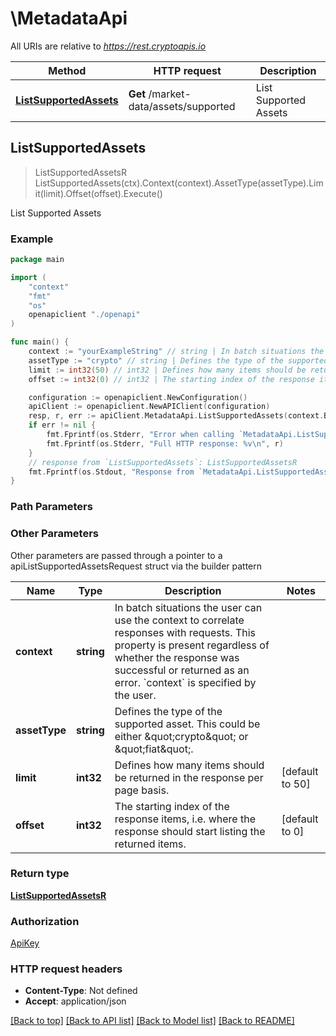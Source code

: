 # \MetadataApi

All URIs are relative to *https://rest.cryptoapis.io*

Method | HTTP request | Description
------------- | ------------- | -------------
[**ListSupportedAssets**](MetadataApi.md#ListSupportedAssets) | **Get** /market-data/assets/supported | List Supported Assets



## ListSupportedAssets

> ListSupportedAssetsR ListSupportedAssets(ctx).Context(context).AssetType(assetType).Limit(limit).Offset(offset).Execute()

List Supported Assets



### Example

```go
package main

import (
    "context"
    "fmt"
    "os"
    openapiclient "./openapi"
)

func main() {
    context := "yourExampleString" // string | In batch situations the user can use the context to correlate responses with requests. This property is present regardless of whether the response was successful or returned as an error. `context` is specified by the user. (optional)
    assetType := "crypto" // string | Defines the type of the supported asset. This could be either \"crypto\" or \"fiat\". (optional)
    limit := int32(50) // int32 | Defines how many items should be returned in the response per page basis. (optional) (default to 50)
    offset := int32(0) // int32 | The starting index of the response items, i.e. where the response should start listing the returned items. (optional) (default to 0)

    configuration := openapiclient.NewConfiguration()
    apiClient := openapiclient.NewAPIClient(configuration)
    resp, r, err := apiClient.MetadataApi.ListSupportedAssets(context.Background()).Context(context).AssetType(assetType).Limit(limit).Offset(offset).Execute()
    if err != nil {
        fmt.Fprintf(os.Stderr, "Error when calling `MetadataApi.ListSupportedAssets``: %v\n", err)
        fmt.Fprintf(os.Stderr, "Full HTTP response: %v\n", r)
    }
    // response from `ListSupportedAssets`: ListSupportedAssetsR
    fmt.Fprintf(os.Stdout, "Response from `MetadataApi.ListSupportedAssets`: %v\n", resp)
}
```

### Path Parameters



### Other Parameters

Other parameters are passed through a pointer to a apiListSupportedAssetsRequest struct via the builder pattern


Name | Type | Description  | Notes
------------- | ------------- | ------------- | -------------
 **context** | **string** | In batch situations the user can use the context to correlate responses with requests. This property is present regardless of whether the response was successful or returned as an error. &#x60;context&#x60; is specified by the user. | 
 **assetType** | **string** | Defines the type of the supported asset. This could be either \&quot;crypto\&quot; or \&quot;fiat\&quot;. | 
 **limit** | **int32** | Defines how many items should be returned in the response per page basis. | [default to 50]
 **offset** | **int32** | The starting index of the response items, i.e. where the response should start listing the returned items. | [default to 0]

### Return type

[**ListSupportedAssetsR**](ListSupportedAssetsR.md)

### Authorization

[ApiKey](../README.md#ApiKey)

### HTTP request headers

- **Content-Type**: Not defined
- **Accept**: application/json

[[Back to top]](#) [[Back to API list]](../README.md#documentation-for-api-endpoints)
[[Back to Model list]](../README.md#documentation-for-models)
[[Back to README]](../README.md)

